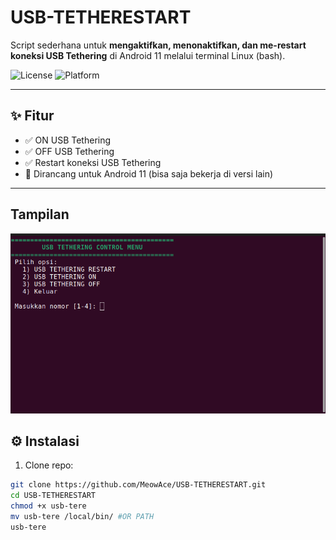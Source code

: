 # USB-TETHERESTART

Script sederhana untuk **mengaktifkan, menonaktifkan, dan me-restart koneksi USB Tethering** di Android 11 melalui terminal Linux (bash).

![License](https://img.shields.io/github/license/MeowAce/USB-TETHERESTART)
![Platform](https://img.shields.io/badge/platform-Linux-blue)

---

## ✨ Fitur
- ✅ ON USB Tethering
- ✅ OFF USB Tethering
- ✅ Restart koneksi USB Tethering
- 🧩 Dirancang untuk Android 11 (bisa saja bekerja di versi lain)

---

## Tampilan
![Tampilan](/img/image.png)

## ⚙️ Instalasi

1. Clone repo:
```bash
git clone https://github.com/MeowAce/USB-TETHERESTART.git
cd USB-TETHERESTART
chmod +x usb-tere
mv usb-tere /local/bin/ #OR PATH
usb-tere
